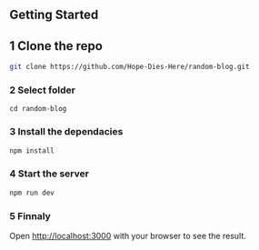 ## Getting Started

## 1 Clone the repo
```bash
git clone https://github.com/Hope-Dies-Here/random-blog.git
```
### 2 Select folder
```
cd random-blog
```
### 3 Install the dependacies
```bash
npm install
``` 
### 4 Start the server
```bash
npm run dev
```
### 5 Finnaly

Open [http://localhost:3000](http://localhost:3000) with your browser to see the result.
